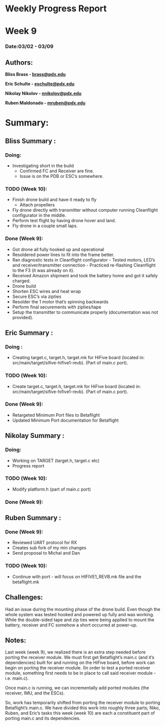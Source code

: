 Weekly Progress Report
======================

Week 9
===========================

### Date:03/02 - 03/09

Authors:
--------

**Bliss Brass - brass@pdx.edu**

**Eric Schulte - eschulte@pdx.edu**

**Nikolay Nikolov - nnikolov@pdx.edu**

**Ruben Maldonado - mruben@pdx.edu**

# Summary:

## Bliss Summary :

### Doing:

- Investigating short in the build
    - Confirmed FC and Receiver are fine.
    - Issue is on the PDB or ESC’s somewhere.

### TODO (Week 10):

- Finish drone build and have it ready to fly
    - Attach propellers
- Fly drone directly with transmitter without computer running Cleanflight configurator in the middle.
- Perform test flight by having drone hover and land.
- Fly drone in a couple small laps.

### Done (Week 9):

- Got drone all fully hooked up and operational
- Resoldered power lines to fit into the frame better.
- Ran diagnostic tests in Cleanflight configurator
        - Tested motors, LED’s and receiver/transmitter connection
        - Practiced re-flashing Cleanflight to the F3 (it was already on it).
- Received Amazon shipment and took the battery home and got it safely charged.
- Drone build
- Shorten ESC wires and heat wrap
- Secure ESC’s via zipties
- Resolder the 1 motor that’s spinning backwards
- Perform final securements with zipties/tape
- Setup the transmitter to communicate properly (documentation was not provided). 

## Eric Summary :

### Doing :

- Creating target.c, target.h, target.mk for HiFive board (located in: src/main/target/sifive-hifive1-revb). (Part of main.c port).

### TODO (Week 10):
- Create target.c, target.h, target.mk for HiFive board (located in: src/main/target/sifive-hifive1-revb). (Part of main.c port).

### Done (Week 9):

- Retargeted Minimum Port files to Betaflight
- Updated Minimum Port documentation for Betaflight

## Nikolay Summary :

### Doing:
- Working on TARGET (target.h, target.c etc)
- Progress report

### TODO (Week 10):
- Modify platform.h (part of main.c port)

###  Done (Week 9):


## Ruben Summary :

### Done (Week 9):
- Reviewed UART protocol for RX
- Creates sub fork of my min changes
- Send proposal to Michal and Dan

### TODO (Week 10):
- Continue with port - will focus on HIFIVE1_REVB.mk file and the betaflight.mk


## Challenges:

Had an issue during the mounting phase of the drone build. Even though the whole system was tested hooked and powered up fully and was working. While the double-sided tape and zip ties were being applied to mount the battery, receiver and FC somehow a short occurred at power-up.

## Notes:

Last week (week 9), we realized there is an extra step needed before porting the receiver module. We must first get Betaflight’s main.c (and it’s dependencies) built for and running on the HiFive board, before work can begin on porting the receiver module. (In order to test a ported receiver module, something first needs to be in place to call said receiver module - i.e. main.c).

Once main.c is running, we can incrementally add ported modules (the receiver, IMU, and the ESCs).

So, work has temporarily shifted from porting the receiver module to porting Betaflight’s main.c. We have divided this work into roughly three parts; Niko, Ruben, and Eric’s tasks this week (week 10) are each a constituent part of porting main.c and its dependencies.




